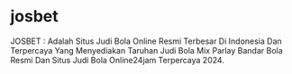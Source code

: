 # josbet
JOSBET : Adalah Situs Judi Bola Online Resmi Terbesar Di Indonesia Dan Terpercaya Yang Menyediakan Taruhan Judi Bola Mix Parlay Bandar Bola Resmi Dan Situs Judi Bola Online24jam Terpercaya 2024.
